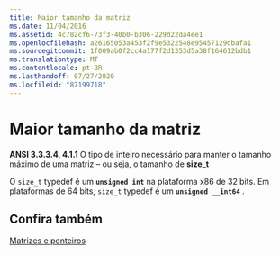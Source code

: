 ```yaml
---
title: Maior tamanho da matriz
ms.date: 11/04/2016
ms.assetid: 4c782cf6-73f3-40b0-b306-229d22da4ee1
ms.openlocfilehash: a26165053a453f2f9e5322548e95457129dbafa1
ms.sourcegitcommit: 1f009ab0f2cc4a177f2d1353d5a38f164612bdb1
ms.translationtype: MT
ms.contentlocale: pt-BR
ms.lasthandoff: 07/27/2020
ms.locfileid: "87199718"
---
```

# <a name="largest-array-size"></a>Maior tamanho da matriz

**ANSI 3.3.3.4, 4.1.1** O tipo de inteiro necessário para manter o tamanho máximo de uma matriz – ou seja, o tamanho de **size_t**

O `size_t` typedef é um **`unsigned int`** na plataforma x86 de 32 bits. Em plataformas de 64 bits, `size_t` typedef é um **`unsigned __int64`** .

## <a name="see-also"></a>Confira também

[Matrizes e ponteiros](../c-language/arrays-and-pointers.md)
